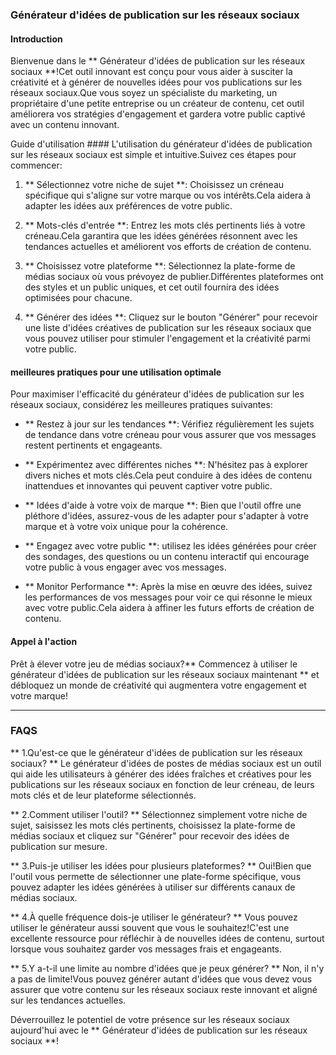 ### Générateur d'idées de publication sur les réseaux sociaux

#### Introduction
Bienvenue dans le ** Générateur d'idées de publication sur les réseaux sociaux **!Cet outil innovant est conçu pour vous aider à susciter la créativité et à générer de nouvelles idées pour vos publications sur les réseaux sociaux.Que vous soyez un spécialiste du marketing, un propriétaire d'une petite entreprise ou un créateur de contenu, cet outil améliorera vos stratégies d'engagement et gardera votre public captivé avec un contenu innovant.

Guide d'utilisation ####
L'utilisation du générateur d'idées de publication sur les réseaux sociaux est simple et intuitive.Suivez ces étapes pour commencer:

1. ** Sélectionnez votre niche de sujet **: Choisissez un créneau spécifique qui s'aligne sur votre marque ou vos intérêts.Cela aidera à adapter les idées aux préférences de votre public.

2. ** Mots-clés d'entrée **: Entrez les mots clés pertinents liés à votre créneau.Cela garantira que les idées générées résonnent avec les tendances actuelles et améliorent vos efforts de création de contenu.

3. ** Choisissez votre plateforme **: Sélectionnez la plate-forme de médias sociaux où vous prévoyez de publier.Différentes plateformes ont des styles et un public uniques, et cet outil fournira des idées optimisées pour chacune.

4. ** Générer des idées **: Cliquez sur le bouton "Générer" pour recevoir une liste d'idées créatives de publication sur les réseaux sociaux que vous pouvez utiliser pour stimuler l'engagement et la créativité parmi votre public.

#### meilleures pratiques pour une utilisation optimale
Pour maximiser l'efficacité du générateur d'idées de publication sur les réseaux sociaux, considérez les meilleures pratiques suivantes:

- ** Restez à jour sur les tendances **: Vérifiez régulièrement les sujets de tendance dans votre créneau pour vous assurer que vos messages restent pertinents et engageants.

- ** Expérimentez avec différentes niches **: N'hésitez pas à explorer divers niches et mots clés.Cela peut conduire à des idées de contenu inattendues et innovantes qui peuvent captiver votre public.

- ** Idées d'aide à votre voix de marque **: Bien que l'outil offre une pléthore d'idées, assurez-vous de les adapter pour s'adapter à votre marque et à votre voix unique pour la cohérence.

- ** Engagez avec votre public **: utilisez les idées générées pour créer des sondages, des questions ou un contenu interactif qui encourage votre public à vous engager avec vos messages.

- ** Monitor Performance **: Après la mise en œuvre des idées, suivez les performances de vos messages pour voir ce qui résonne le mieux avec votre public.Cela aidera à affiner les futurs efforts de création de contenu.

#### Appel à l'action
Prêt à élever votre jeu de médias sociaux?** Commencez à utiliser le générateur d'idées de publication sur les réseaux sociaux maintenant ** et débloquez un monde de créativité qui augmentera votre engagement et votre marque!

---

### FAQS

** 1.Qu'est-ce que le générateur d'idées de publication sur les réseaux sociaux? **
Le générateur d'idées de postes de médias sociaux est un outil qui aide les utilisateurs à générer des idées fraîches et créatives pour les publications sur les réseaux sociaux en fonction de leur créneau, de leurs mots clés et de leur plateforme sélectionnés.

** 2.Comment utiliser l'outil? **
Sélectionnez simplement votre niche de sujet, saisissez les mots clés pertinents, choisissez la plate-forme de médias sociaux et cliquez sur "Générer" pour recevoir des idées de publication sur mesure.

** 3.Puis-je utiliser les idées pour plusieurs plateformes? **
Oui!Bien que l'outil vous permette de sélectionner une plate-forme spécifique, vous pouvez adapter les idées générées à utiliser sur différents canaux de médias sociaux.

** 4.À quelle fréquence dois-je utiliser le générateur? **
Vous pouvez utiliser le générateur aussi souvent que vous le souhaitez!C'est une excellente ressource pour réfléchir à de nouvelles idées de contenu, surtout lorsque vous souhaitez garder vos messages frais et engageants.

** 5.Y a-t-il une limite au nombre d'idées que je peux générer? **
Non, il n'y a pas de limite!Vous pouvez générer autant d'idées que vous devez vous assurer que votre contenu sur les réseaux sociaux reste innovant et aligné sur les tendances actuelles.

Déverrouillez le potentiel de votre présence sur les réseaux sociaux aujourd'hui avec le ** Générateur d'idées de publication sur les réseaux sociaux **!
